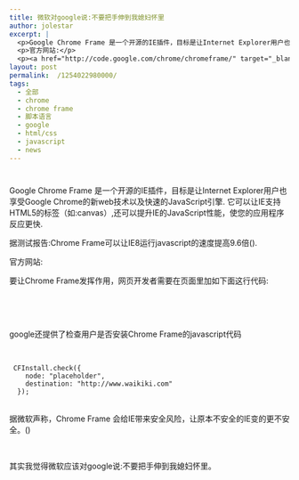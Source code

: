 ```yaml
---
title: 微软对google说:不要把手伸到我媳妇怀里
author: jolestar
excerpt: |
  <p>Google Chrome Frame 是一个开源的IE插件，目标是让Internet Explorer用户也可以享受IE不支持的新web技术以及Chrome快速的JavaScript引擎带来的好处。 它可以让IE支持HTML5的标签（如:canvas）,还可以提升IE的JavaScript性能,使您的应用程序反应更快。</p>
  <p>官方网站:</p>
  <p><a href="http://code.google.com/chrome/chromeframe/" target="_blank">http://code.google.com/chrome/chromeframe/</a></p>
layout: post
permalink:  /1254022980000/
tags:
  - 全部
  - chrome
  - chrome frame
  - 脚本语言
  - google
  - html/css
  - javascript
  - news
---
```

# 

Google Chrome Frame 是一个开源的IE插件，目标是让Internet Explorer用户也享受Google Chrome的新web技术以及快速的JavaScript引擎. 它可以让IE支持HTML5的标签（如:canvas）,还可以提升IE的JavaScript性能，使您的应用程序反应更快.

据测试报告:Chrome Frame可以让IE8运行javascript的速度提高9.6倍().

官方网站:



要让Chrome Frame发挥作用，网页开发者需要在页面里加如下面这行代码:

 

    

 

google还提供了检查用户是否安装Chrome Frame的javascript代码

 

    
     
    
    
    
    
     CFInstall.check({
        node: "placeholder",
        destination: "http://www.waikiki.com"
      });
    
    

   
据微软声称，Chrome Frame 会给IE带来安全风险，让原本不安全的IE变的更不安全。()

 

其实我觉得微软应该对google说:不要把手伸到我媳妇怀里。
